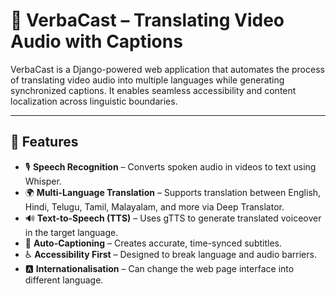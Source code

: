 # 🎥 VerbaCast – Translating Video Audio with Captions

VerbaCast is a Django-powered web application that automates the process of translating video audio into multiple languages while generating synchronized captions. It enables seamless accessibility and content localization across linguistic boundaries.

---

## 🚀 Features

- 🎙️ **Speech Recognition** – Converts spoken audio in videos to text using Whisper.
- 🌍 **Multi-Language Translation** – Supports translation between English, Hindi, Telugu, Tamil, Malayalam, and more via Deep Translator.
- 🔊 **Text-to-Speech (TTS)** – Uses gTTS to generate translated voiceover in the target language.
- 📝 **Auto-Captioning** – Creates accurate, time-synced subtitles.
- ♿ **Accessibility First** – Designed to break language and audio barriers.
- 🅰️ **Internationalisation** – Can change the web page interface into different language.



